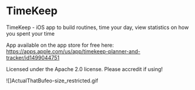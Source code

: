 # TimeKeep
TimeKeep - iOS app to build routines, time your day, view statistics on how you spent your time

App available on the app store for free here: https://apps.apple.com/us/app/timekeep-planner-and-tracker/id1499044751

Licensed under the Apache 2.0 license. Please accredit if using!

![]ActualThatBufeo-size_restricted.gif
